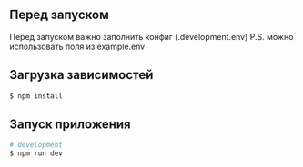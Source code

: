## Перед запуском

Перед запуском важно заполнить конфиг (.development.env)
P.S. можно использовать поля из example.env

## Загрузка зависимостей

```bash
$ npm install
```

## Запуск приложения

```bash
# development
$ npm run dev
```